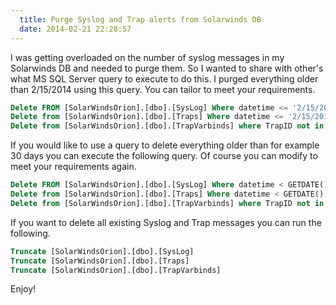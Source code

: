 ```yaml
---
  title: Purge Syslog and Trap alerts from Solarwinds DB
  date: 2014-02-21 22:28:57
---
```


I was getting overloaded on the number of syslog messages in my
Solarwinds DB and needed to purge them. So I wanted to share with
other's what MS SQL Server query to execute to do this. I purged
everything older than 2/15/2014 using this query. You can tailor to meet
your requirements.

```sql
Delete FROM [SolarWindsOrion].[dbo].[SysLog] Where datetime <= '2/15/2014'
Delete from [SolarWindsOrion].[dbo].[Traps] Where datetime <= '2/15/2014'
Delete from [SolarWindsOrion].[dbo].[TrapVarbinds] where TrapID not in (select TrapID from [SolarWindsOrion].[dbo].[Traps])
```

If you would like to use a query to delete everything older than for
example 30 days you can execute the following query. Of course you can
modify to meet your requirements again.

```sql
Delete FROM [SolarWindsOrion].[dbo].[SysLog] Where datetime < GETDATE() - 30
Delete from [SolarWindsOrion].[dbo].[Traps] Where datetime < GETDATE() - 30
Delete from [SolarWindsOrion].[dbo].[TrapVarbinds] where TrapID not in (select TrapID from [SolarWindsOrion].[dbo].[Traps])
```

If you want to delete all existing Syslog and Trap messages you can run
the following.

```sql
Truncate [SolarWindsOrion].[dbo].[SysLog]
Truncate [SolarWindsOrion].[dbo].[Traps]
Truncate [SolarWindsOrion].[dbo].[TrapVarbinds]
```

Enjoy!
